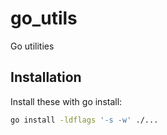 # go_utils
Go utilities

## Installation

Install these with go install:

```bash
go install -ldflags '-s -w' ./...
```
